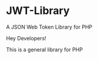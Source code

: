 # JWT-Library
A JSON Web Token Library for PHP


Hey Developers!

This is a general library for PHP 
